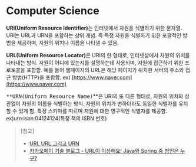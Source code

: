 # Computer Science

**URI(Uniform Resource Identifier)**&#xB294; 인터넷에서 자원을 식별하기 위한 문자열. URI는 URL과 URN을 포함하는 상위 개념. 즉 특정 자원을 식별하기 위한 포괄적인 방법을 제공하며, 자원의 위치나 이름을 나타낼 수 있음.

**URL(Uniform Resource Locator)**&#xC740; URI의 한 형태로, 인터넷상에서 자원의 위치를 나타내는 방식. 자원이 어디에 있는지를 설명하는데 사용되며, 자원에 접근하기 위한 프로토콜을 포함함. 예를 들어 웹페이지의 URL은 해당 페이지가 위치한 서버의 주소와 접근 방법(HTTP)을 포함함. ex) [https://www.naver.com](https://www.naver.com)

<kbd>\*\*URN(Uniform Resource Name)</kbd>\*\*은 URI의 또 다른 형태로, 자원의 위치와 상관없이 자원의 이름을 식별하는 방식. 자원의 위치가 변하더라도 동일한 식별자를 유지할 수 있게 함. 특정 스키마를 따르며 자원에 대한 영구적인 식별자를 제공함. ex)urn:isbn:04124124(특정 책의 ISBN 번호)

> \[참고]
>
> * [URI, URL 그리고 URN](https://hudi.blog/uri-url-urn/)
> * [카카오페이 기술 블로그 - URL이 이상해요! Java와 Spring 중 범인은 누구?](https://tech.kakaopay.com/post/url-is-strange/)
